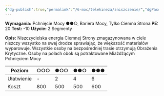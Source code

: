 ```yaml
---
{"dg-publish":true,"permalink":"/6-moc/telekineza/zniszczenie/","dgPassFrontmatter":true}
---
```


**Wymagania:** Pchnięcie Mocy ●●○, Bariera Mocy, Tylko Ciemna Strona
**PE:** 20
**Test:** -10
**Użycie:** 2 Segmenty

**Opis:** Niszczycielska energia Ciemnej Strony zmagazynowana w ciele niszczy wszystko na swej drodze sprawiając, że większość materiałów wyparowuje. Wszystkie osoby na bezpośredniej trasie otrzymują Obrażenia Krytyczne. Osoby na polach obok są potraktowane Miażdżącym Pchnięciem Mocy

| Poziom     | ○○○ | ●○○ | ●●○ | ●●● |
| ---------- | --- | --- | --- | --- |
| Ułatwienie | -   | 2   | 4   | 6   |
| Koszt      | 800 | 500 | 500 | 600 |